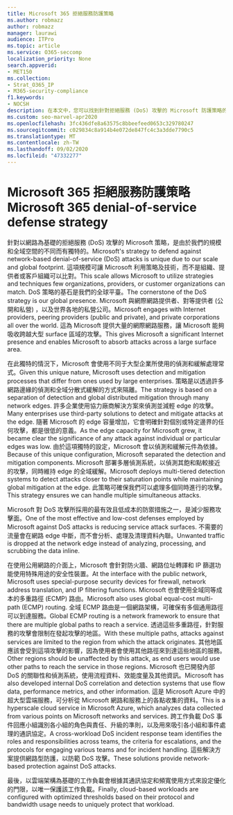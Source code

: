 ```yaml
---
title: Microsoft 365 拒絕服務防護策略
ms.author: robmazz
author: robmazz
manager: laurawi
audience: ITPro
ms.topic: article
ms.service: O365-seccomp
localization_priority: None
search.appverid:
- MET150
ms.collection:
- Strat_O365_IP
- M365-security-compliance
f1.keywords:
- NOCSH
description: 在本文中，您可以找到針對拒絕服務 (DoS) 攻擊的 Microsoft 防護策略的概述。
ms.custom: seo-marvel-apr2020
ms.openlocfilehash: 3fc436dfe8a63575c8bbeefeed0653c329780247
ms.sourcegitcommit: c029834c8a914b4e072de847fc4c3a3dde7790c5
ms.translationtype: MT
ms.contentlocale: zh-TW
ms.lasthandoff: 09/02/2020
ms.locfileid: "47332277"
---
```

# <a name="microsoft-365-denial-of-service-defense-strategy"></a><span data-ttu-id="9529a-103">Microsoft 365 拒絕服務防護策略</span><span class="sxs-lookup"><span data-stu-id="9529a-103">Microsoft 365 denial-of-service defense strategy</span></span>

<span data-ttu-id="9529a-104">針對以網路為基礎的拒絕服務 (DoS) 攻擊的 Microsoft 策略，是由於我們的規模和全域空間的不同而有獨特的。</span><span class="sxs-lookup"><span data-stu-id="9529a-104">Microsoft's strategy to defend against network-based denial-of-service (DoS) attacks is unique due to our scale and global footprint.</span></span> <span data-ttu-id="9529a-105">這項規模可讓 Microsoft 利用策略及技術，而不是組織、提供者或客戶組織可以比對。</span><span class="sxs-lookup"><span data-stu-id="9529a-105">This scale allows Microsoft to utilize strategies and techniques few organizations, providers, or customer organizations can match.</span></span> <span data-ttu-id="9529a-106">DoS 策略的基石是我們的全球平臺。</span><span class="sxs-lookup"><span data-stu-id="9529a-106">The cornerstone of the DoS strategy is our global presence.</span></span> <span data-ttu-id="9529a-107">Microsoft 與網際網路提供者、對等提供者 (公開和私營) ，以及世界各地的私營公司。</span><span class="sxs-lookup"><span data-stu-id="9529a-107">Microsoft engages with Internet providers, peering providers (public and private), and private corporations all over the world.</span></span> <span data-ttu-id="9529a-108">這為 Microsoft 提供大量的網際網路服務，讓 Microsoft 能夠吸收跨越大型 surface 區域的攻擊。</span><span class="sxs-lookup"><span data-stu-id="9529a-108">This gives Microsoft a significant Internet presence and enables Microsoft to absorb attacks across a large surface area.</span></span>

<span data-ttu-id="9529a-109">在此獨特的情況下，Microsoft 會使用不同于大型企業所使用的偵測和緩解處理常式。</span><span class="sxs-lookup"><span data-stu-id="9529a-109">Given this unique nature, Microsoft uses detection and mitigation processes that differ from ones used by large enterprises.</span></span> <span data-ttu-id="9529a-110">策略是以透過許多網路邊緣的偵測和全域分散式緩解的方式來隔離。</span><span class="sxs-lookup"><span data-stu-id="9529a-110">The strategy is based on a separation of detection and global distributed mitigation through many network edges.</span></span> <span data-ttu-id="9529a-111">許多企業使用協力廠商解決方案來偵測並減輕 edge 的攻擊。</span><span class="sxs-lookup"><span data-stu-id="9529a-111">Many enterprises use third-party solutions to detect and mitigate attacks at the edge.</span></span> <span data-ttu-id="9529a-112">隨著 Microsoft 的 edge 容量增加，它會明確針對個別或特定邊界的任何攻擊，都是很低的意義。</span><span class="sxs-lookup"><span data-stu-id="9529a-112">As the edge capacity for Microsoft grew, it became clear the significance of any attack against individual or particular edges was low.</span></span> <span data-ttu-id="9529a-113">由於這項獨特的設定，Microsoft 會以偵測和緩解元件為依據。</span><span class="sxs-lookup"><span data-stu-id="9529a-113">Because of this unique configuration, Microsoft separated the detection and mitigation components.</span></span> <span data-ttu-id="9529a-114">Microsoft 部署多層偵測系統，以偵測其飽和點較接近的攻擊，同時維持 edge 的全域緩解。</span><span class="sxs-lookup"><span data-stu-id="9529a-114">Microsoft deploys multi-tiered detection systems to detect attacks closer to their saturation points while maintaining global mitigation at the edge.</span></span> <span data-ttu-id="9529a-115">此策略可確保我們可以處理多個同時進行的攻擊。</span><span class="sxs-lookup"><span data-stu-id="9529a-115">This strategy ensures we can handle multiple simultaneous attacks.</span></span>

<span data-ttu-id="9529a-116">Microsoft 對 DoS 攻擊所採用的最有效且低成本的防禦措施之一，是減少服務攻擊面。</span><span class="sxs-lookup"><span data-stu-id="9529a-116">One of the most effective and low-cost defenses employed by Microsoft against DoS attacks is reducing service attack surfaces.</span></span> <span data-ttu-id="9529a-117">不需要的流量會在網路 edge 中斷，而不會分析、處理及清理資料內聯。</span><span class="sxs-lookup"><span data-stu-id="9529a-117">Unwanted traffic is dropped at the network edge instead of analyzing, processing, and scrubbing the data inline.</span></span>

<span data-ttu-id="9529a-118">在使用公用網路的介面上，Microsoft 會針對防火牆、網路位址轉譯和 IP 篩選功能使用特殊用途的安全性裝置。</span><span class="sxs-lookup"><span data-stu-id="9529a-118">At the interface with the public network, Microsoft uses special-purpose security devices for firewall, network address translation, and IP filtering functions.</span></span> <span data-ttu-id="9529a-119">Microsoft 也會使用全域同等成本的多重路徑 (ECMP) 路由。</span><span class="sxs-lookup"><span data-stu-id="9529a-119">Microsoft also uses global equal-cost multi-path (ECMP) routing.</span></span> <span data-ttu-id="9529a-120">全域 ECMP 路由是一個網路架構，可確保有多個通用路徑可以到達服務。</span><span class="sxs-lookup"><span data-stu-id="9529a-120">Global ECMP routing is a network framework to ensure that there are multiple global paths to reach a service.</span></span> <span data-ttu-id="9529a-121">透過這些多重路徑，針對服務的攻擊會限制在發起攻擊的地區。</span><span class="sxs-lookup"><span data-stu-id="9529a-121">With these multiple paths, attacks against services are limited to the region from which the attack originates.</span></span> <span data-ttu-id="9529a-122">其他地區應該會受到這項攻擊的影響，因為使用者會使用其他路徑來到達這些地區的服務。</span><span class="sxs-lookup"><span data-stu-id="9529a-122">Other regions should be unaffected by this attack, as end users would use other paths to reach the service in those regions.</span></span> <span data-ttu-id="9529a-123">Microsoft 也已開發內部 DoS 的關聯性和偵測系統，使用流程資料、效能度量及其他資訊。</span><span class="sxs-lookup"><span data-stu-id="9529a-123">Microsoft has also developed internal DoS correlation and detection systems that use flow data, performance metrics, and other information.</span></span> <span data-ttu-id="9529a-124">這是 Microsoft Azure 中的超大型雲端服務，可分析從 Microsoft 網路和服務上的各點收集的資料。</span><span class="sxs-lookup"><span data-stu-id="9529a-124">This is a hyperscale cloud service in Microsoft Azure, which analyzes data collected from various points on Microsoft networks and services.</span></span> <span data-ttu-id="9529a-125">跨工作負載 DoS 事件回應小組識別各小組的角色與責任、升級的準則，以及用來吸引各小組和事件處理的通訊協定。</span><span class="sxs-lookup"><span data-stu-id="9529a-125">A cross-workload DoS incident response team identifies the roles and responsibilities across teams, the criteria for escalations, and the protocols for engaging various teams and for incident handling.</span></span> <span data-ttu-id="9529a-126">這些解決方案提供網路型防護，以防範 DoS 攻擊。</span><span class="sxs-lookup"><span data-stu-id="9529a-126">These solutions provide network-based protection against DoS attacks.</span></span>

<span data-ttu-id="9529a-127">最後，以雲端架構為基礎的工作負載會根據其通訊協定和頻寬使用方式來設定優化的門限，以唯一保護該工作負載。</span><span class="sxs-lookup"><span data-stu-id="9529a-127">Finally, cloud-based workloads are configured with optimized thresholds based on their protocol and bandwidth usage needs to uniquely protect that workload.</span></span>
